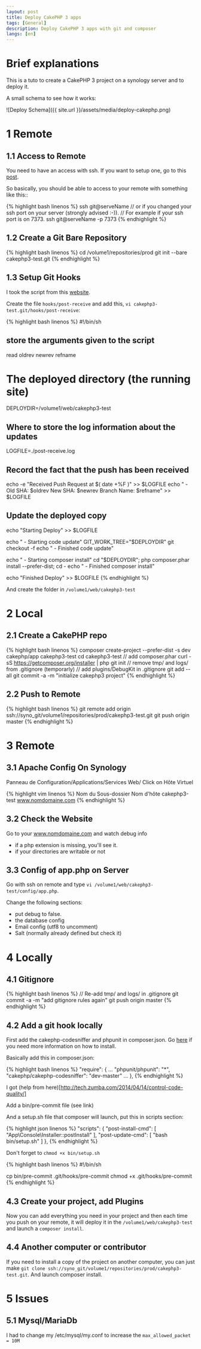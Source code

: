 ```yaml
---
layout: post
title: Deploy CakePHP 3 apps
tags: [General]
description: Deploy CakePHP 3 apps with git and composer
langs: [en]
---
```


Brief explanations
==================

This is a tuto to create a CakePHP 3 project on a synology server and to deploy it.

A small schema to see how it works:

![Deploy Schema]({{ site.url }}/assets/media/deploy-cakephp.png)


1 Remote
========

1.1 Access to Remote
--------------------

You need to have an access with ssh. If you want to setup one, go
to this [post](http://cake17.github.io/2014/10/15/ssh-keys.html).

So basically, you should be able to access to your remote with something like this::

{% highlight bash linenos %}
ssh git@serveName
// or if you changed your ssh port on your server (strongly advised :-)).
// For example if your ssh port is on 7373.
ssh git@serveName -p 7373
{% endhighlight %}

1.2 Create a Git Bare Repository
--------------------------------

{% highlight bash linenos %}
cd /volume1/repositories/prod
git init --bare cakephp3-test.git
{% endhighlight %}

1.3 Setup Git Hooks
-------------------

I took the script from this [website](http://www.sitepoint.com/one-click-app-deployment-server-side-git-hooks).

Create the file `hooks/post-receive` and add this,
`vi cakephp3-test.git/hooks/post-receive`:

{% highlight bash linenos %}
#!/bin/sh
## store the arguments given to the script
read oldrev newrev refname

# The deployed directory (the running site)
DEPLOYDIR=/volume1/web/cakephp3-test

## Where to store the log information about the updates
LOGFILE=./post-receive.log

##  Record the fact that the push has been received
echo -e "Received Push Request at $( date +%F )" >> $LOGFILE
echo " - Old SHA: $oldrev New SHA: $newrev Branch Name: $refname" >> $LOGFILE

## Update the deployed copy
echo "Starting Deploy" >> $LOGFILE

echo " - Starting code update"
GIT_WORK_TREE="$DEPLOYDIR" git checkout -f
echo " - Finished code update"

echo " - Starting composer install"
cd "$DEPLOYDIR"; php composer.phar install --prefer-dist; cd -
echo " - Finished composer install"

echo "Finished Deploy" >> $LOGFILE
{% endhighlight %}

And create the folder in `/volume1/web/cakephp3-test`


2 Local
========

2.1 Create a CakePHP repo
-------------------------

{% highlight bash linenos %}
composer create-project --prefer-dist -s dev cakephp/app cakephp3-test
cd cakephp3-test
// add composer.phar
curl -sS https://getcomposer.org/installer | php
git init
// remove tmp/ and logs/ from .gitignore (temporarly)
// add plugins/DebugKit in .gitignore
git add --all
git commit -a -m "initialize cakephp3 project"
{% endhighlight %}

2.2 Push to Remote
------------------

{% highlight bash linenos %}
git remote add origin ssh://syno_git/volume1/repositories/prod/cakephp3-test.git
git push origin master
{% endhighlight %}


3 Remote
=========

3.1 Apache Config On Synology
-----------------------------

Panneau de Configuration/Applications/Services Web/
Click on Hôte Virtuel

{% highlight vim linenos %}
Nom du Sous-dossier		Nom d'hôte
cakephp3-test 	www.nomdomaine.com
{% endhighlight %}

3.2 Check the Website
---------------------

Go to your www.nomdomaine.com and watch debug info
- if a php extension is missing, you'll see it.
- if your directories are writable or not


3.3 Config of app.php on Server
-------------------------------

Go with ssh on remote and type `vi /volume1/web/cakephp3-test/config/app.php`.

Change the following sections:
- put debug to false.
- the database config
- Email config (utf8 to uncomment)
- Salt (normally already defined but check it)


4 Locally
==========

4.1 Gitignore
-------------

{% highlight bash linenos %}
// Re-add tmp/ and logs/ in .gitignore
git commit -a -m "add gitignore rules again"
git push origin master
{% endhighlight %}

4.2 Add a git hook locally
--------------------------

First add the cakephp-codesniffer and phpunit in composer.json.
Go [here](http://cake17.github.io/2014/10/15/tips-cakephp3.html) if you need more information on how to install.

Basically add this in composer.json:

{% highlight bash linenos %}
"require": {
  ...
  "phpunit/phpunit": "*",
  "cakephp/cakephp-codesniffer": "dev-master"
  ...
},
{% endhighlight %}

I got (help from here)[http://tech.zumba.com/2014/04/14/control-code-quality/]

Add a bin/pre-commit file (see link)

And a setup.sh file that composer will launch, put this in scripts section:

{% highlight json linenos %}
"scripts": {
  "post-install-cmd": [
    "App\\Console\\Installer::postInstall"
  ],
  "post-update-cmd": [
    "bash bin/setup.sh"
  ]
},
{% endhighlight %}

Don't forget to `chmod +x bin/setup.sh`

{% highlight bash linenos %}
#!/bin/sh

cp bin/pre-commit .git/hooks/pre-commit
chmod +x .git/hooks/pre-commit
{% endhighlight %}

4.3 Create your project, add Plugins
------------------------------------

Now you can add everything you need in your project and then each time you push on your remote, it will deploy it in the `/volume1/web/cakephp3-test` and launch a `composer install`.

4.4 Another computer or contributor
-----------------------------------

If you need to install a copy of the project on another computer, you can just make `git clone ssh://syno_git/volume1/repositories/prod/cakephp3-test.git`.
And launch composer install.

5 Issues
========

5.1 Mysql/MariaDb
-----------------

I had to change my /etc/mysql/my.conf to increase the `max_allowed_packet = 10M`
